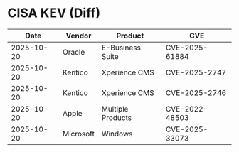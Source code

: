 # CISA KEV (Diff)

| Date | Vendor | Product | CVE |
| ---- | ------ | ------- | --- |
| 2025-10-20 | Oracle | E-Business Suite | CVE-2025-61884 |
| 2025-10-20 | Kentico | Xperience CMS | CVE-2025-2747 |
| 2025-10-20 | Kentico | Xperience CMS | CVE-2025-2746 |
| 2025-10-20 | Apple | Multiple Products | CVE-2022-48503 |
| 2025-10-20 | Microsoft | Windows | CVE-2025-33073 |
